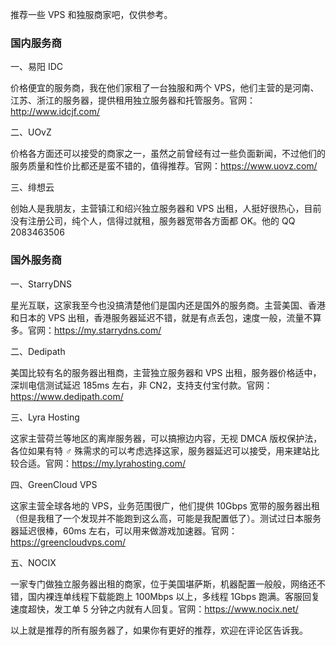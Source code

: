 <p>推荐一些 VPS 和独服商家吧，仅供参考。</p>
<h3>国内服务商</h3>
<p>一、易阳 IDC</p>
<p>价格便宜的服务商，我在他们家租了一台独服和两个 VPS，他们主营的是河南、江苏、浙江的服务器，提供租用独立服务器和托管服务。官网：<a href='http://www.idcjf.com/' target='_blank' class='url'>http://www.idcjf.com/</a></p>
<p>二、UOvZ</p>
<p>价格各方面还可以接受的商家之一，虽然之前曾经有过一些负面新闻，不过他们的服务质量和性价比都还是蛮不错的，值得推荐。官网：<a href='https://www.uovz.com/' target='_blank' class='url'>https://www.uovz.com/</a></p>
<p>三、绯想云</p>
<p>创始人是我朋友，主营镇江和绍兴独立服务器和 VPS 出租，人挺好很热心，目前没有注册公司，纯个人，信得过就租，服务器宽带各方面都 OK。他的 QQ 2083463506</p>
<h3>国外服务商</h3>
<p>一、StarryDNS</p>
<p>星光互联，这家我至今也没搞清楚他们是国内还是国外的服务商。主营美国、香港和日本的 VPS 出租，香港服务器延迟不错，就是有点丢包，速度一般，流量不算多。官网：<a href='https://my.starrydns.com/' target='_blank' class='url'>https://my.starrydns.com/</a></p>
<p>二、Dedipath</p>
<p>美国比较有名的服务器出租商，主营独立服务器和 VPS 出租，服务器价格适中，深圳电信测试延迟 185ms 左右，非 CN2，支持支付宝付款。官网：<a href='https://www.dedipath.com/' target='_blank' class='url'>https://www.dedipath.com/</a></p>
<p>三、Lyra Hosting</p>
<p>这家主营荷兰等地区的离岸服务器，可以搞擦边内容，无视 DMCA 版权保护法，各位如果有特 ♂ 殊需求的可以考虑选择这家，服务器延迟可以接受，用来建站比较合适。官网：<a href='https://my.lyrahosting.com/' target='_blank' class='url'>https://my.lyrahosting.com/</a></p>
<p>四、GreenCloud VPS</p>
<p>这家主营全球各地的 VPS，业务范围很广，他们提供 10Gbps 宽带的服务器出租（但是我租了一个发现并不能跑到这么高，可能是我配置低了）。测试过日本服务器延迟很棒，60ms 左右，可以用来做游戏加速器。官网：<a href='https://greencloudvps.com/' target='_blank' class='url'>https://greencloudvps.com/</a></p>
<p>五、NOCIX</p>
<p>一家专门做独立服务器出租的商家，位于美国堪萨斯，机器配置一般般，网络还不错，国内裸连单线程下载能跑上 100Mbps 以上，多线程 1Gbps 跑满。客服回复速度超快，发工单 5 分钟之内就有人回复。官网：<a href='https://www.nocix.net/' target='_blank' class='url'>https://www.nocix.net/</a></p>
<p>以上就是推荐的所有服务器了，如果你有更好的推荐，欢迎在评论区告诉我。</p>
